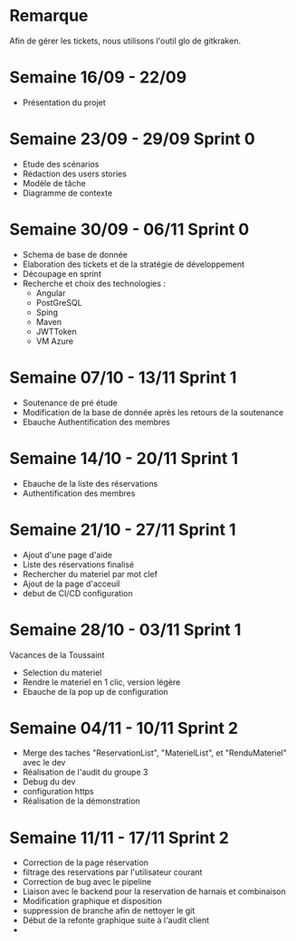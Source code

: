 # Remarque

Afin de gérer les tickets, nous utilisons l'outil glo de gitkraken.

# Semaine 16/09 - 22/09

- Présentation du projet

# Semaine 23/09 - 29/09 Sprint 0

- Etude des scénarios
- Rédaction des users stories
- Modèle de tâche
- Diagramme de contexte

# Semaine 30/09 - 06/11 Sprint 0

- Schema de base de donnée
- Elaboration des tickets et de la stratégie de développement
- Découpage en sprint
- Recherche et choix des technologies :
    - Angular
    - PostGreSQL
    - Sping
    - Maven
    - JWTToken
    - VM Azure


# Semaine 07/10 - 13/11 Sprint 1

- Soutenance de pré étude
- Modification de la base de donnée après les retours de la soutenance
- Ebauche Authentification des membres

# Semaine 14/10 - 20/11 Sprint 1

- Ebauche de la liste des réservations
- Authentification des membres

# Semaine 21/10 - 27/11 Sprint 1

- Ajout d'une page d'aide
- Liste des réservations finalisé
- Rechercher du materiel par mot clef
- Ajout de la page d'acceuil 
- debut de CI/CD configuration

# Semaine 28/10 - 03/11 Sprint 1

Vacances de la Toussaint
- Selection du materiel
- Rendre le materiel en 1 clic, version légère
- Ebauche de la pop up de configuration

# Semaine 04/11 - 10/11 Sprint 2

- Merge des taches "ReservationList", "MaterielList", et "RenduMateriel" avec le dev 
- Réalisation de l'audit du groupe 3
- Debug du dev
- configuration https
- Réalisation de la démonstration

# Semaine 11/11 - 17/11 Sprint 2

- Correction de la page réservation
- filtrage des reservations par l'utilisateur courant
- Correction de bug avec le pipeline
- Liaison avec le backend pour la reservation de harnais et combinaison
- Modification graphique et disposition
- suppression de branche afin de nettoyer le git
- Début de la refonte graphique suite à l'audit client
- 

